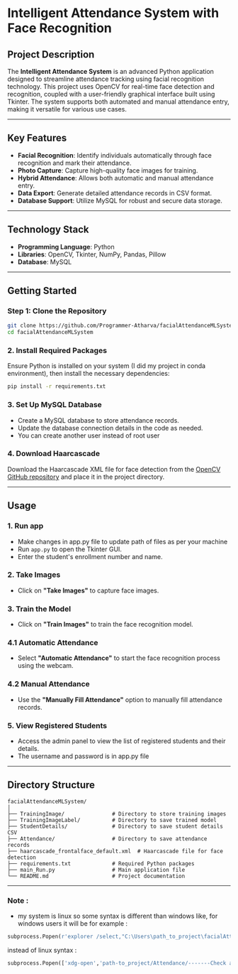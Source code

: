 # Intelligent Attendance System with Face Recognition

## Project Description
The **Intelligent Attendance System** is an advanced Python application designed to streamline attendance tracking using facial recognition technology. This project uses OpenCV for real-time face detection and recognition, coupled with a user-friendly graphical interface built using Tkinter. The system supports both automated and manual attendance entry, making it versatile for various use cases.

---

## Key Features
- **Facial Recognition**: Identify individuals automatically through face recognition and mark their attendance.
- **Photo Capture**: Capture high-quality face images for training.
- **Hybrid Attendance**: Allows both automatic and manual attendance entry.
- **Data Export**: Generate detailed attendance records in CSV format.
- **Database Support**: Utilize MySQL for robust and secure data storage.

---

## Technology Stack
- **Programming Language**: Python
- **Libraries**: OpenCV, Tkinter, NumPy, Pandas, Pillow
- **Database**: MySQL

---

## Getting Started

### Step 1: Clone the Repository
```bash
git clone https://github.com/Programmer-Atharva/facialAttendanceMLSystem.git
cd facialAttendanceMLSystem
```

### 2. Install Required Packages
Ensure Python is installed on your system (I did my project in conda environment), then install the necessary dependencies:
```bash
pip install -r requirements.txt
```

### 3. Set Up MySQL Database
- Create a MySQL database to store attendance records.
- Update the database connection details in the code as needed.
- You can create another user instead of root user 

### 4. Download Haarcascade
Download the Haarcascade XML file for face detection from the [OpenCV GitHub repository](https://github.com/opencv/opencv) and place it in the project directory.

---

## Usage

### 1. Run app
- Make changes in app.py file to update path of files as per your machine 
- Run `app.py` to open the Tkinter GUI.
- Enter the student's enrollment number and name.

### 2. Take Images
- Click on **"Take Images"** to capture face images.

### 3. Train the Model
- Click on **"Train Images"** to train the face recognition model.

### 4.1 Automatic Attendance
- Select **"Automatic Attendance"** to start the face recognition process using the webcam.

### 4.2 Manual Attendance
- Use the **"Manually Fill Attendance"** option to manually fill attendance records.

### 5. View Registered Students
- Access the admin panel to view the list of registered students and their details.
- The username and password is in app.py file

---

## Directory Structure
```plaintext
facialAttendanceMLSystem/
│
├── TrainingImage/               # Directory to store training images
├── TrainingImageLabel/          # Directory to save trained model
├── StudentDetails/              # Directory to save student details CSV
├── Attendance/                  # Directory to save attendance records
├── haarcascade_frontalface_default.xml  # Haarcascade file for face detection
├── requirements.txt             # Required Python packages
├── main_Run.py                  # Main application file
└── README.md                    # Project documentation
```

---
### Note :  
- my system is linux so some syntax is different than windows like, for windows users it will be for example : 
```python
subprocess.Popen(r'explorer /select,"C:\Users\path_to_project\facialAttendanceMLSystem\Attendance\-------Check atttendance------"')
```
instead of linux syntax : 
```python
subprocess.Popen(['xdg-open','path-to_project/Attendance/-------Check atttendance-------'])
```

